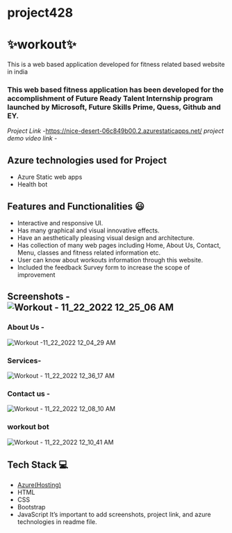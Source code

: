 # project428
# ✨workout✨

This is a web based application developed for fitness related based website in india

### This web based fitness application has been developed for the accomplishment of Future Ready Talent Internship program launched by Microsoft, Future Skills Prime, Quess, Github and EY.


*Project Link* -https://nice-desert-06c849b00.2.azurestaticapps.net/
*project demo video link* - 

## Azure technologies used for Project

- Azure Static web apps
- Health bot

## Features and Functionalities 😃

- Interactive and responsive UI.
- Has many graphical and visual innovative effects.
- Have an aesthetically pleasing visual design and architecture.
- Has collection of many web pages including Home, About Us, Contact, Menu, classes and fitness related information etc.
- User can know about workouts information through this website.
- Included the feedback Survey form to increase the scope of improvement 

## Screenshots -![Workout -  11_22_2022 12_25_06 AM](https://user-images.githubusercontent.com/112804420/203137131-8203515d-3a0f-459e-b381-b2d3bb1665fc.png)





   

### About Us -

![Workout -11_22_2022 12_04_29 AM](https://user-images.githubusercontent.com/112804420/203138240-0a2e69c1-1ade-45a0-9222-6cb49c0c2ca6.png)

### Services-
![Workout - 11_22_2022 12_36_17 AM](https://user-images.githubusercontent.com/112804420/203139049-f44c8089-4b92-406f-9a93-701d81a05751.png)


### Contact us -
![Workout -  11_22_2022 12_08_10 AM](https://user-images.githubusercontent.com/112804420/203137653-d76716e2-5038-41a9-b85c-641116689677.png)

### workout bot

![Workout -  11_22_2022 12_10_41 AM](https://user-images.githubusercontent.com/112804420/203137955-b2cd27c5-a90f-47f0-9f7f-e1560c7a6b18.png)


## Tech Stack 💻

- [Azure(Hosting)](https://azure.microsoft.com/en-in/features/azure-portal/)
- HTML
- CSS
- Bootstrap
- JavaScript
It’s important to add screenshots, project link, and azure technologies in readme file.
